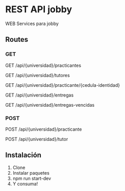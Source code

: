 # REST API jobby

WEB Services para jobby

## Routes
### GET
GET /api/{universidad}/practicantes

GET /api/{universidad}/tutores

GET /api/{universidad}/practicante/{cedula-identidad}

GET /api/{universidad}/entregas

GET /api/{universidad}/entregas-vencidas

### POST
POST /api/{universidad}/practicante

POST /api/{universidad}/tutor

## Instalación

1. Clone
2. Instalar paquetes
3. npm run start-dev
4. Y consuma!
